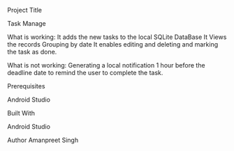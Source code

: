 Project Title

Task Manage

What is working:  It adds the new tasks to the local SQLite DataBase 
                  It Views the records Grouping by date 
                  It enables editing and deleting and marking the task as done.

What is not working: Generating a local notification 1 hour before the deadline date to remind the user to complete the task.

Prerequisites

Android Studio

Built With

Android Studio

Author Amanpreet Singh
